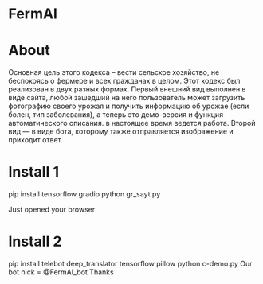 # FermAI
# About
Основная цель этого кодекса – вести сельское хозяйство, не беспокоясь о фермере и всех гражданах в целом. Этот кодекс был реализован в двух разных формах.
Первый внешний вид выполнен в виде сайта, любой зашедший на него пользователь может загрузить фотографию своего урожая и получить информацию об урожае (если болен, тип заболевания), а теперь это демо-версия и функция автоматического описания. в настоящее время ведется работа.
Второй вид — в виде бота, которому также отправляется изображение и приходит ответ.

# Install 1

pip install tensorflow gradio
python gr_sayt.py

Just opened your browser

# Install 2

pip install telebot deep_translator tensorflow pillow
python c-demo.py
Our bot nick = @FermAI_bot
Thanks
